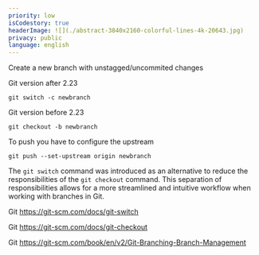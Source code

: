 ```yaml
---
priority: low
isCodestory: true
headerImage: ![](./abstract-3840x2160-colorful-lines-4k-20643.jpg)
privacy: public
language: english
---
```


 

Create a new branch with unstagged/uncommited changes

Git version after 2.23

```
git switch -c newbranch
```

Git version before 2.23

```
git checkout -b newbranch
```

To push you have to configure the upstream

```
git push --set-upstream origin newbranch
```

The `git switch` command was introduced as an alternative to reduce the responsibilities of the `git checkout` command.
This separation of responsibilities allows for a more streamlined and intuitive workflow when working with branches in Git.

Git https://git-scm.com/docs/git-switch

Git https://git-scm.com/docs/git-checkout

Git https://git-scm.com/book/en/v2/Git-Branching-Branch-Management